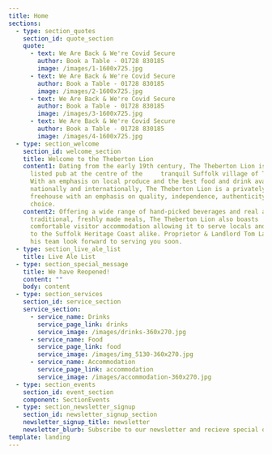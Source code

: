 ```yaml
---
title: Home
sections:
  - type: section_quotes
    section_id: quote_section
    quote:
      - text: We Are Back & We're Covid Secure
        author: Book a Table - 01728 830185
        image: /images/1-1600x725.jpg
      - text: We Are Back & We're Covid Secure
        author: Book a Table - 01728 830185
        image: /images/2-1600x725.jpg
      - text: We Are Back & We're Covid Secure
        author: Book a Table - 01728 830185
        image: /images/3-1600x725.jpg
      - text: We Are Back & We're Covid Secure
        author: Book a Table - 01728 830185
        image: /images/4-1600x725.jpg
  - type: section_welcome
    section_id: welcome_section
    title: Welcome to the Theberton Lion
    content1: Dating from the early 19th century, The Theberton Lion is a Grade II
      listed pub at the centre of the     tranquil Suffolk village of Theberton.
      With an emphasis on local produce and the best food and drink available
      nationally and internationally, The Theberton Lion is a privately run
      freehouse with an emphasis on quality, independence, authenticity and
      choice.
    content2: Offering a wide range of hand-picked beverages and real ales alongside
      traditional, freshly made meals, The Theberton Lion also boasts
      comfortable visitor accommodation allowing it to serve locals and visitors
      to the Suffolk Heritage Coast alike. Proprietor & Landlord Tom Lagden and
      his team look forward to serving you soon.
  - type: section_live_ale_list
    title: Live Ale List
  - type: section_special_message
    title: We have Reopened!
    content: ""
    body: content
  - type: section_services
    section_id: service_section
    service_section:
      - service_name: Drinks
        service_page_link: drinks
        service_image: /images/drinks-360x270.jpg
      - service_name: Food
        service_page_link: food
        service_image: /images/img_5130-360x270.jpg
      - service_name: Accommodation
        service_page_link: accommodation
        service_image: /images/accommodation-360x270.jpg
  - type: section_events
    section_id: event_section
    component: SectionEvents
  - type: section_newsletter_signup
    section_id: newsletter_signup_section
    newsletter_signup_title: newsletter
    newsletter_blurb: Subscribe to our newsletter and recieve special offers and discounts
template: landing
---
```

